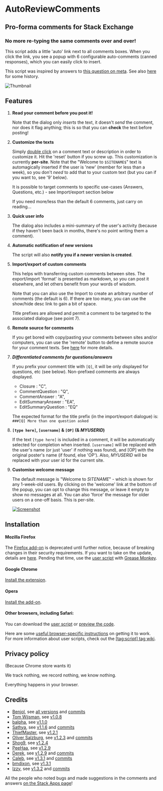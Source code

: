 # AutoReviewComments
## Pro-forma comments for Stack Exchange

### No more re-typing the same comments over and over!

This script adds a little 'auto' link next to all comments boxes. When you click the link, you see a popup with 6 configurable auto-comments (canned responses), which you can easily click to insert.

This script was inspired by answers to [this question on meta][1]. See also [here][2] for some history.

![Thumbnail][3]

## Features

1. **Read your comment before you post it!**

    Note that the dialog only *inserts* the text, it doesn't *send* the comment, nor does it flag anything; this is so that you can **check** the text before posting!

1. **Customize the texts**

    Simply [double click][4] on a comment text or description in order to customize it. Hit the 'reset' button if you screw up. This customization is currently **per-site**. Note that the "Welcome to `$SITENAME$`" text is automagically inserted if the user is 'new' (member for less than a week), so you don't *need* to add that to your custom text (but you can if you want to, see '9' below). 
    
    It is possible to target comments to specific use-cases (Answers, Questions, etc.) - see Import/export section below

    If you need more/less than the default 6 comments, just carry on reading...

1. **Quick user info**

    The dialog also includes a mini-summary of the user's activity (because if they haven't been back in months, there's no point writing them a comment).

1. **Automatic notification of new versions**

    The script will also **notify you if a newer version is created**.

1. **Import/export of custom comments**

    This helps with transferring custom comments between sites. The export/import 'format' is presented as markdown, so you can post it elsewhere, and let others benefit from your words of wisdom.

    Note that you can also use the Import to create an arbitrary number of comments (the default is 6). If there are too many, you can use the show/hide desc link to gain a bit of space.
    
    Title prefixes are allowed and permit a comment to be targeted to the associated dialogue (see point 7).     

1. **Remote source for comments**

    If you get bored with copy/pasting your comments between sites and/or computers, you can use the 'remote' button to define a remote source for your comment texts. See [here][5] for more details.

1. ***Differentiated comments for questions/answers***

    If you prefix your comment title with `[Q]`, it will be only displayed for questions, etc (see below). Non-prefixed comments are always displayed.

    - Closure : "C",
    - CommentQuestion : "Q",
    - CommentAnswer : "A",
    - EditSummaryAnswer : "EA",
    - EditSummaryQuestion : "EQ"
      
    The expected format for the title prefix (in the import/export dialogue) is: `###[Q] More than one question asked`

1. **`[type here]`, `[username]` & `[OP]` (& $MYUSERID$)**

    If the text `[type here]` is included in a comment, it will be automatically selected for completion when inserted. `[username]` will be replaced with the user's name (or just 'user' if nothing was found), and [OP] with the original poster's name (if found, else 'OP'). Also, $MYUSERID$ will be replaced with your user id for the current site.

1. **Customise welcome message**

    The default message is "Welcome to $SITENAME$" - which is shown for any 1-week-old users. By clicking on the 'welcome' link at the bottom of the popup, you can opt to change this message, or leave it empty to show no messages at all. You can also 'force' the message for older users on a one-off basis. This is per-site.

    [![Screenshot][6]][6]

## Installation

#### Mozilla Firefox

The [Firefox add-on][7] is deprecated until further notice, because of breaking changes in their security requirements. If you want to take on the update, details are [here][8]. Pending that time, use the [user script][9] with [Grease Monkey][10].

#### Google Chrome

[Install the extension][11].

#### Opera

[Install the add-on][12].

#### Other browsers, including Safari:

You can download the [user script][9] or [preview the code][13].

Here are some [useful browser-specific instructions][14] on getting it to work. For more information about user scripts, check out the [[tag:script] tag wiki][14].

## Privacy policy
(Because Chrome store wants it)

We track nothing, we record nothing, we know nothing.

Everything happens in your browser.

## Credits

* [Benjol][15], see [all versions][16] and [commits][17]
* [Tom Wijsman][18], see [v1.0.8][19]
* [balpha][20], see [v1.1.0][21]
* [Sathya][22], see [v1.1.6][23] and [commits][24]
* [ThiefMaster][25], see [v1.2.1][26]
* [Oliver Salzburg][27], see [v1.2.3][28] and [commits][29]
* [Shog9][30], see [v1.2.4][31]
* [PeeHaa][32], see [v1.2.9][33]
* [Derek][34], see [v1.2.9][35] and [commits][36]
* [Caleb][37], see [v1.3.1][35] and [commits][38]
* [bmdixon][39], see [v1.3.1][35]
* [Izzy][40], see [v1.3.2][41] and [commits][42]

All the people who noted bugs and made suggestions in the comments and answers [on the Stack Apps page][43]!


  [1]: http://meta.stackoverflow.com/questions/74194/how-to-review-can-we-agree-on-a-review-policy
  [2]: http://stackapps.com/questions/2116/autoreviewcomments-pro-forma-comments-for-se
  [3]: http://i.stack.imgur.com/L3Cqp.png
  [4]: http://stackapps.com/questions/2116/pro-forma-comments-for-review-educating-users-before-flagging/2134#2134
  [5]: http://stackapps.com/a/3281/876
  [6]: http://i.stack.imgur.com/GjOkQm.png
  [7]: https://addons.mozilla.org/en-US/firefox/addon/se-autoreviewcomments
  [8]: https://developer.mozilla.org/en-US/Add-ons/SDK/Tools/cfx_to_jpm
  [9]: https://github.com/Benjol/SE-AutoReviewComments/raw/master/dist/autoreviewcomments.user.js
  [10]: https://addons.mozilla.org/en-GB/firefox/addon/greasemonkey/
  [11]: https://chrome.google.com/webstore/detail/autoreviewcomments/bcfoamnigomkoaaiceppbbdlembpeejc
  [12]: https://addons.opera.com/en/extensions/details/se-autoreviewcomments/
  [13]: https://github.com/Benjol/SE-AutoReviewComments/blob/master/dist/autoreviewcomments.user.js
  [14]: http://stackapps.com/tags/script/info
  [15]: http://stackexchange.com/users/6711/benjol
  [16]: https://github.com/Benjol/SE-AutoReviewComments/releases
  [17]: https://github.com/Benjol/SE-AutoReviewComments/commits?author=Benjol
  [18]: http://stackexchange.com/users/19908/tom-wijsman
  [19]: https://github.com/Benjol/SE-AutoReviewComments/releases/tag/v1.0.8
  [20]: http://stackexchange.com/users/40051/balpha
  [21]: https://github.com/Benjol/SE-AutoReviewComments/releases/tag/v1.1.0
  [22]: http://stackexchange.com/users/33230/sathya
  [23]: https://github.com/Benjol/SE-AutoReviewComments/releases/tag/v1.0.6
  [24]: https://github.com/Benjol/SE-AutoReviewComments/commits?author=SathyaBhat
  [25]: http://stackexchange.com/users/113304/thiefmaster
  [26]: https://github.com/Benjol/SE-AutoReviewComments/releases/tag/v1.2.1
  [27]: http://stackexchange.com/users/95447/oliver-salzburg
  [28]: https://github.com/Benjol/SE-AutoReviewComments/releases/tag/v1.2.3
  [29]: https://github.com/Benjol/SE-AutoReviewComments/commits?author=oliversalzburg
  [30]: http://stackexchange.com/users/620/shog9
  [31]: https://github.com/Benjol/SE-AutoReviewComments/releases/tag/v1.2.4
  [32]: http://stackexchange.com/users/239224/peehaa
  [33]: https://github.com/Benjol/SE-AutoReviewComments/releases/tag/v1.2.9
  [34]: http://stackexchange.com/users/106573/derek
  [35]: https://github.com/Benjol/SE-AutoReviewComments/releases/tag/v1.3.1
  [36]: https://github.com/Benjol/SE-AutoReviewComments/commits?author=derek1906
  [37]: http://stackexchange.com/users/120635/caleb
  [38]: https://github.com/Benjol/SE-AutoReviewComments/commits?author=alerque
  [39]: http://stackexchange.com/users/412603/bmdixon
  [40]: http://stackexchange.com/users/1540386/izzy
  [41]: https://github.com/Benjol/SE-AutoReviewComments/releases/tag/v1.3.2
  [42]: https://github.com/Benjol/SE-AutoReviewComments/commits?author=IzzySoft
  [43]: http://stackapps.com/q/2116
